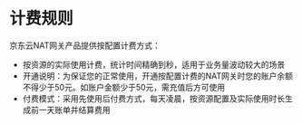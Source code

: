 # 计费规则

京东云NAT网关产品提供按配置计费方式：

- 按资源的实际使用计费，统计时间精确到秒，适用于业务量波动较大的场景
- 开通说明：为保证您的正常使用，开通按配置计费的NAT网关时您的账户余额不得少于50元。如账户金额少于50元，需充值后方可使用
- 付费模式：采用先使用后付费方式，每天凌晨，按资源配置及实际使用时长生成前一天账单并结算费用
